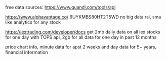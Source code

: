 free data sources:
https://www.quandl.com/tools/api

https://www.alphavantage.co/    6UYKMBS80HT2T5WD
no big data
rsi, sma like analytics for any stock

https://iextrading.com/developer/docs
 get 2mb daily data on all iex stocks for one day with TOPS api,
 2gb for all data for one day in past 12 months
 
 price chart info,
 minute data for apst 2 weeks and day data for 5+ years,
 financial information
